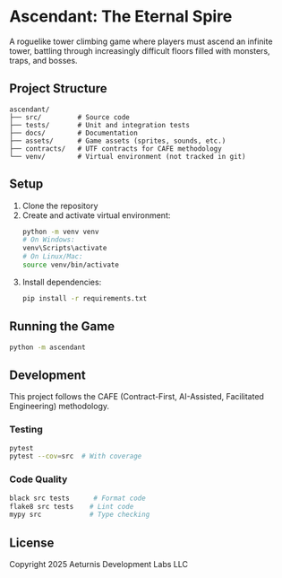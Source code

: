 # Ascendant: The Eternal Spire

A roguelike tower climbing game where players must ascend an infinite tower, battling through increasingly difficult floors filled with monsters, traps, and bosses.

## Project Structure

```
ascendant/
├── src/         # Source code
├── tests/       # Unit and integration tests
├── docs/        # Documentation
├── assets/      # Game assets (sprites, sounds, etc.)
├── contracts/   # UTF contracts for CAFE methodology
└── venv/        # Virtual environment (not tracked in git)
```

## Setup

1. Clone the repository
2. Create and activate virtual environment:
   ```bash
   python -m venv venv
   # On Windows:
   venv\Scripts\activate
   # On Linux/Mac:
   source venv/bin/activate
   ```
3. Install dependencies:
   ```bash
   pip install -r requirements.txt
   ```

## Running the Game

```bash
python -m ascendant
```

## Development

This project follows the CAFE (Contract-First, AI-Assisted, Facilitated Engineering) methodology.

### Testing

```bash
pytest
pytest --cov=src  # With coverage
```

### Code Quality

```bash
black src tests      # Format code
flake8 src tests    # Lint code
mypy src            # Type checking
```

## License

Copyright 2025 Aeturnis Development Labs LLC